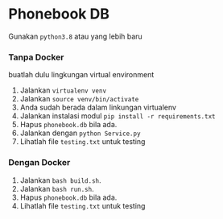 # Phonebook DB
Gunakan `python3.8` atau yang lebih baru

### Tanpa Docker
buatlah dulu lingkungan virtual environment
1. Jalankan `virtualenv venv`
2. Jalankan `source venv/bin/activate`
3. Anda sudah berada dalam linkungan virtualenv
4. Jalankan instalasi modul `pip install -r requirements.txt`
5. Hapus `phonebook.db` bila ada.
6. Jalankan dengan `python Service.py`
7. Lihatlah file `testing.txt` untuk testing

### Dengan Docker
1. Jalankan `bash build.sh`.
2. Jalankan `bash run.sh`.
3. Hapus `phonebook.db` bila ada.
4. Lihatlah file `testing.txt` untuk testing